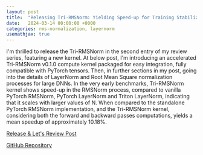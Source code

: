 ```yaml
---
layout: post
title:  "Releasing Tri-RMSNorm: Yielding Speed-up for Training Stabilization + [Let’s Review] Root Mean Square Layer Normalization"
date:   2024-03-14 00:00:00 +0000
categories: rms-normalization, layernorm
usemathjax: true
---
```


I'm thrilled to release the Tri-RMSNorm in the second entry of my review series, featuring a new kernel. At below post, I'm introducing an accelerated Tri-RMSNorm v0.1.0 compute kernel packaged for easy integration, fully compatible with PyTorch tensors. Then, in further sections in my post, going into the details of LayerNorm and Root Mean Square normalization processes for large DNNs. In the very early benchmarks, Tri-RMSNorm kernel shows speed-up in the RMSNorm process, compared to vanilla PyTorch RMSNorm, PyTorch LayerNorm and Triton LayerNorm, indicating that it scales with larger values of N. When compared to the standalone PyTorch RMSNorm implementation, and the Tri-RMSNorm kernel, considering both the forward and backward passes computations, yields a mean speedup of approximately 10.18%.

[Release & Let's Review Post](https://medium.com/@simudt/releasing-tri-rmsnorm-yielding-speed-up-for-training-stabilization-lets-review-root-mean-8e699eab947c)

[GitHub Repository](https://github.com/simudt/Tri-RMSNorm)
